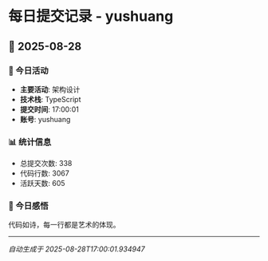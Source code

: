 # 每日提交记录 - yushuang

## 📅 2025-08-28

### 🎯 今日活动
- **主要活动**: 架构设计
- **技术栈**: TypeScript
- **提交时间**: 17:00:01
- **账号**: yushuang

### 📊 统计信息
- 总提交次数: 338
- 代码行数: 3067
- 活跃天数: 605

### 💭 今日感悟
代码如诗，每一行都是艺术的体现。

---
*自动生成于 2025-08-28T17:00:01.934947*
